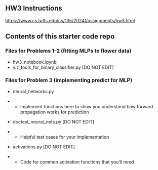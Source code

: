 ## HW3 Instructions

https://www.cs.tufts.edu/cs/135/2024f/assignments/hw3.html

## Contents of this starter code repo

### Files for Problems 1-2 (fitting MLPs to flower data)

* hw3_notebook.ipynb
* viz_tools_for_binary_classifier.py [DO NOT EDIT]

### Files for Problem 3 (implementing predict for MLP)

* neural_networks.py
* * Implement functions here to show you understand how forward propagation works for prediction

* doctest_neural_nets.py [DO NOT EDIT]
* * Helpful test cases for your implementation

* activations.py [DO NOT EDIT]
* * Code for common activation functions that you'll need
